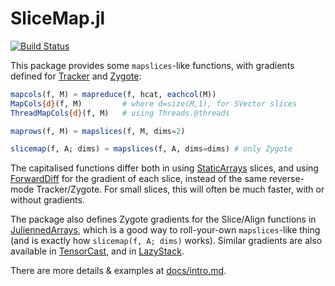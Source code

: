 # SliceMap.jl

[![Build Status](https://travis-ci.org/mcabbott/SliceMap.jl.svg?branch=master)](https://travis-ci.org/mcabbott/SliceMap.jl)

This package provides some `mapslices`-like functions, with gradients defined for 
[Tracker](https://github.com/FluxML/Tracker.jl) and [Zygote](https://github.com/FluxML/Zygote.jl):

```julia
mapcols(f, M) ≈ mapreduce(f, hcat, eachcol(M))
MapCols{d}(f, M)         # where d=size(M,1), for SVector slices
ThreadMapCols{d}(f, M)   # using Threads.@threads

maprows(f, M) ≈ mapslices(f, M, dims=2)

slicemap(f, A; dims) ≈ mapslices(f, A, dims=dims) # only Zygote
```

The capitalised functions differ both in using [StaticArrays](https://github.com/JuliaArrays/StaticArrays.jl) 
slices, and using [ForwardDiff](https://github.com/JuliaDiff/ForwardDiff.jl) for the gradient of each slice,
instead of the same reverse-mode Tracker/Zygote.
For small slices, this will often be much faster, with or without gradients. 

The package also defines Zygote gradients for the Slice/Align functions in 
[JuliennedArrays](https://github.com/bramtayl/JuliennedArrays.jl), 
which is a good way to roll-your-own `mapslices`-like thing (and is exactly 
how `slicemap(f, A; dims)` works). Similar gradients are also available in
[TensorCast](https://github.com/mcabbott/TensorCast.jl), 
and in [LazyStack](https://github.com/mcabbott/LazyStack.jl).

There are more details & examples at [docs/intro.md](docs/intro.md). 
